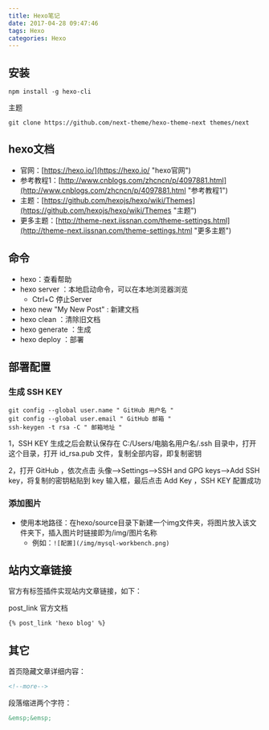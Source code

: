 ```yaml
---
title: Hexo笔记
date: 2017-04-28 09:47:46
tags: Hexo
categories: Hexo
---
```


## 安装

```
npm install -g hexo-cli
```

主题

```
git clone https://github.com/next-theme/hexo-theme-next themes/next
```

## hexo文档

* 官网：[https://hexo.io/](https://hexo.io/ "hexo官网")
* 参考教程1：[http://www.cnblogs.com/zhcncn/p/4097881.html](http://www.cnblogs.com/zhcncn/p/4097881.html "参考教程1")
* 主题：[https://github.com/hexojs/hexo/wiki/Themes](https://github.com/hexojs/hexo/wiki/Themes "主题")
* 更多主题：[http://theme-next.iissnan.com/theme-settings.html](http://theme-next.iissnan.com/theme-settings.html "更多主题")

## 命令

* hexo：查看帮助
* hexo server ：本地启动命令，可以在本地浏览器浏览
  * Ctrl+C 停止Server
* hexo new "My New Post" : 新建文档
* hexo clean ：清除旧文档
* hexo generate ：生成
* hexo deploy ：部署

## 部署配置

### 生成 SSH KEY

``` git
git config --global user.name " GitHub 用户名 "
git config --global user.email " GitHub 邮箱 "
ssh-keygen -t rsa -C " 邮箱地址 "
```

1，SSH KEY 生成之后会默认保存在 C:/Users/电脑名用户名/.ssh 目录中，打开这个目录，打开 id_rsa.pub 文件，复制全部内容，即复制密钥

2，打开 GitHub ，依次点击 头像-->Settings-->SSH and GPG keys-->Add SSH key，将复制的密钥粘贴到 key 输入框，最后点击 Add Key ，SSH KEY 配置成功

### 添加图片

* 使用本地路径：在hexo/source目录下新建一个img文件夹，将图片放入该文件夹下，插入图片时链接即为/img/图片名称
  * 例如：`![配置](/img/mysql-workbench.png)`

## 站内文章链接

官方有标签插件实现站内文章链接，如下：

post_link 官方文档

```md
{% post_link 'hexo blog' %}
```

## 其它

首页隐藏文章详细内容：

```md
<!--more-->
```

段落缩进两个字符：

```md
&emsp;&emsp;
```

